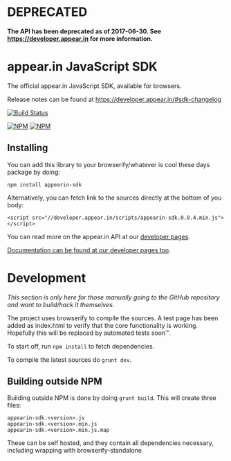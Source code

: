 # DEPRECATED

**The API has been deprecated as of 2017-06-30. See https://developer.appear.in for more information.**

# appear.in JavaScript SDK

The official appear.in JavaScript SDK, available for browsers.

Release notes can be found at https://developer.appear.in/#sdk-changelog

[![Build Status](https://secure.travis-ci.org/appearin/appearin-sdk.png)](http://travis-ci.org/appearin/appearin-sdk)

[![NPM](https://nodei.co/npm/appearin-sdk.png?stars&downloads&downloadRank)](https://nodei.co/npm/appearin-sdk/) [![NPM](https://nodei.co/npm-dl/appearin-sdk.png?months=6&height=3)](https://nodei.co/npm/appearin-sdk/)

## Installing

You can add this library to your browserify/whatever is cool these days package by doing:

`npm install appearin-sdk`

Alternatively, you can fetch link to the sources directly at the bottom of you body:

`<script src="//developer.appear.in/scripts/appearin-sdk.0.0.4.min.js"></script>`

You can read more on the appear.in API at our [developer pages](https://developer.appear.in).

[Documentation can be found at our developer pages too](https://developer.appear.in/#javascript-sdk-documentation).

# Development
*This section is only here for those manually going to the GitHub
repository and want to build/hack it themselves.*

The project uses browserify to compile the sources. A test page has been added
as index.html to verify that the core functionality is working. Hopefully this
will be replaced by automated tests soon™.

To start off, run `npm install` to fetch dependencies.

To compile the latest sources do `grunt dev`.

## Building outside NPM
Building outside NPM is done by doing `grunt build`. This will create three files:

````
appearin-sdk.<version>.js
appearin-sdk.<version>.min.js
appearin-sdk.<version>.min.js.map
````

These can be self hosted, and they contain all dependencies necessary,
including wrapping with browserify-standalone.

